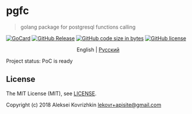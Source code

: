 # pgfc
> golang package for postgresql functions calling

[![GoCard][gc1]][gc2]
 [![GitHub Release][gr1]][gr2]
 [![GitHub code size in bytes][sz]]()
 [![GitHub license][gl1]][gl2]

[gc1]: https://goreportcard.com/badge/apisite/pgfc
[gc2]: https://goreportcard.com/report/github.com/apisite/pgfc
[gr1]: https://img.shields.io/github/release/apisite/pgfc.svg
[gr2]: https://github.com/apisite/pgfc/releases
[sz]: https://img.shields.io/github/languages/code-size/apisite/pgfc.svg
[gl1]: https://img.shields.io/github/license/apisite/pgfc.svg
[gl2]: LICENSE

<p align="center">
  <span>English</span> |
  <a href="docs/ru/README.md">Pусский</a>
</p>

Project status: PoC is ready

## License

The MIT License (MIT), see [LICENSE](LICENSE).

Copyright (c) 2018 Aleksei Kovrizhkin <lekovr+apisite@gmail.com>
